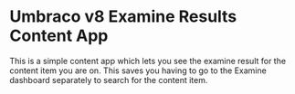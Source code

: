 # Umbraco v8 Examine Results Content App

This is a simple content app which lets you see the examine result for the content item you are on.
This saves you having to go to the Examine dashboard separately to search for the content item.
